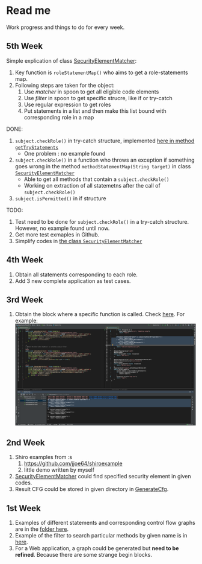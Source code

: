 # Read me
Work progress and things to do for every week.

## 5th Week
Simple explication of class [SecurityElementMatcher](src/main/java/xisong/SecurityElementMatcher.java):
1. Key function is `roleStatementMap()` who aims to get a role-statements map.
2. Following steps are taken for the object:
    1. Use *matcher* in spoon to get all eligible code elements
    2. Use *filter* in spoon to get specific strucre, like if or try-catch
    3. Use regular expression to get roles
    4. Put statements in a list and then make this list bound with corresponding role in a map

DONE:
1. `subject.checkRole()` in try-catch structure, implemented [here in method `getTryStatements`](src/main/java/xisong/SecurityElementMatcher.java)
    * One problem : no example found
2. `subject.checkRole()` in a function who throws an exception if something goes wrong in the method `methodStatementMap(String target)` in class [`SecurityElementMatcher`](src/main/java/xisong/SecurityElementMatcher.java)
    * Able to get all methods that contain a `subject.checkRole()`
    * Working on extraction of all statemetns after the call of `subject.checkRole()`
3. `subject.isPermitted()` in if structure

TODO:
1. Test need to be done for `subject.checkRole()` in a try-catch structure. However, no example found until now.
2. Get more test exmaples in Github.
3. Simplify codes in [the class `SecurityElementMatcher`](src/main/java/xisong/SecurityElementMatcher.java)
    

## 4th Week
1. Obtain all statements corresponding to each role.
2. Add 3 new complete application as test cases.

## 3rd Week
1. Obtain the block where a specific function is called. Check [here](src/test/java/xisong/MatcherTest.java).
For example:![demo1](src/test/resources/shiro-example/3/DemoPicture.png)

## 2nd Week
1. Shiro examples from :s
    1. https://github.com/jjoe64/shiroexample
    2. little demo written by myself
2. [SecurityElementMatcher](src/main/java/xisong/SecurityElementMatcher.java) could find specified security element in given codes.
3. Result CFG could be stored in given directory in [GenerateCfg](src/main/java/xisong/GenerateCfg.java).

## 1st Week
1. Examples of different statements and corresponding control flow graphs 
are in the [folder here](src/test/resources/control-flow).
2. Example of the filter to search particular methods by given name is in
 [here](src/test/java/xisong/QueryParticularFunction.java).
3. For a Web application, a graph could be generated but **need to be refined**.
Because there are some strange begin blocks. 
